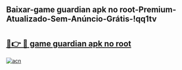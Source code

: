 
## Baixar-game guardian apk no root-Premium-Atualizado-Sem-Anúncio-Grátis-!qq1tv

# <h2><a href="https://andorid.site?title=game_guardian_apk_no_root&ref=27">🔗👉 🔴 game guardian apk no root</a></h2>

[![acn](https://github.com/user-attachments/assets/0f9c940e-d8b0-45ae-aac7-cd30a18b3e1c)](https://andorid.site?title=game_guardian_apk_no_root&ref=27)

